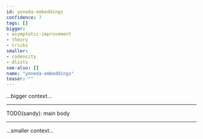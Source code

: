 ```yaml
---
id: yoneda-embeddings
confidence: 7
tags: []
bigger:
- asymptotic-improvement
- theory
- tricks
smaller:
- codensity
- dlists
see-also: []
name: "yoneda-embeddings"
teaser: ""
---
```



...bigger context...

---

TODO(sandy): main body

---

...smaller context...
